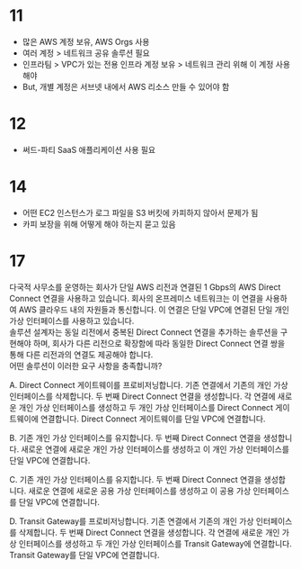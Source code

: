 # 11
- 많은 AWS 계정 보유, AWS Orgs 사용
- 여러 계정 > 네트워크 공유 솔루션 필요
- 인프라팀 > VPC가 있는 전용 인프라 계정 보유 > 네트워크 관리 위해 이 계정 사용해야
- But, 개별 계정은 서브넷 내에서 AWS 리소스 만들 수 있어야 함

# 12
- 써드-파티 SaaS 애플리케이션 사용 필요

# 14
- 어떤 EC2 인스턴스가 로그 파일을 S3 버킷에 카피하지 않아서 문제가 됨
- 카피 보장을 위해 어떻게 해야 하는지 묻고 있음

# 17
다국적 사무소를 운영하는 회사가 단일 AWS 리전과 연결된 1 Gbps의 AWS Direct Connect 연결을 사용하고 있습니다. 회사의 온프레미스 네트워크는 이 연결을 사용하여 AWS 클라우드 내의 자원들과 통신합니다. 이 연결은 단일 VPC에 연결된 단일 개인 가상 인터페이스를 사용하고 있습니다.  
솔루션 설계자는 동일 리전에서 중복된 Direct Connect 연결을 추가하는 솔루션을 구현해야 하며, 회사가 다른 리전으로 확장함에 따라 동일한 Direct Connect 연결 쌍을 통해 다른 리전과의 연결도 제공해야 합니다.  
어떤 솔루션이 이러한 요구 사항을 충족합니까?

A. Direct Connect 게이트웨이를 프로비저닝합니다. 기존 연결에서 기존의 개인 가상 인터페이스를 삭제합니다. 두 번째 Direct Connect 연결을 생성합니다. 각 연결에 새로운 개인 가상 인터페이스를 생성하고 두 개인 가상 인터페이스를 Direct Connect 게이트웨이에 연결합니다. Direct Connect 게이트웨이를 단일 VPC에 연결합니다.

B. 기존 개인 가상 인터페이스를 유지합니다. 두 번째 Direct Connect 연결을 생성합니다. 새로운 연결에 새로운 개인 가상 인터페이스를 생성하고 이 개인 가상 인터페이스를 단일 VPC에 연결합니다.

C. 기존 개인 가상 인터페이스를 유지합니다. 두 번째 Direct Connect 연결을 생성합니다. 새로운 연결에 새로운 공용 가상 인터페이스를 생성하고 이 공용 가상 인터페이스를 단일 VPC에 연결합니다.

D. Transit Gateway를 프로비저닝합니다. 기존 연결에서 기존의 개인 가상 인터페이스를 삭제합니다. 두 번째 Direct Connect 연결을 생성합니다. 각 연결에 새로운 개인 가상 인터페이스를 생성하고 두 개인 가상 인터페이스를 Transit Gateway에 연결합니다. Transit Gateway를 단일 VPC에 연결합니다.